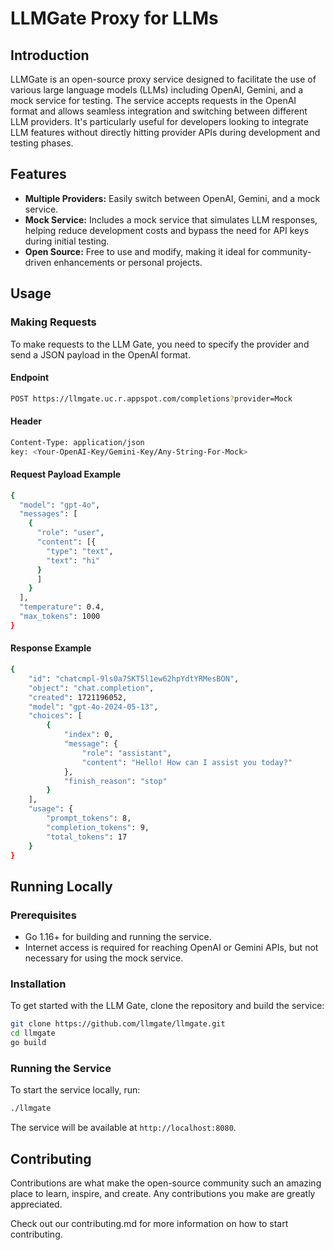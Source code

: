 # LLMGate Proxy for LLMs

## Introduction

LLMGate is an open-source proxy service designed to facilitate the use of various large language models (LLMs) including OpenAI, Gemini, and a mock service for testing. The service accepts requests in the OpenAI format and allows seamless integration and switching between different LLM providers. It's particularly useful for developers looking to integrate LLM features without directly hitting provider APIs during development and testing phases.

## Features

- **Multiple Providers:** Easily switch between OpenAI, Gemini, and a mock service.
- **Mock Service:** Includes a mock service that simulates LLM responses, helping reduce development costs and bypass the need for API keys during initial testing.
- **Open Source:** Free to use and modify, making it ideal for community-driven enhancements or personal projects.

## Usage

### Making Requests
To make requests to the LLM Gate, you need to specify the provider and send a JSON payload in the OpenAI format.

#### Endpoint
```bash
POST https://llmgate.uc.r.appspot.com/completions?provider=Mock
```

#### Header
```bash
Content-Type: application/json
key: <Your-OpenAI-Key/Gemini-Key/Any-String-For-Mock>
```

#### Request Payload Example
```bash
{
  "model": "gpt-4o",
  "messages": [
    {
      "role": "user",
      "content": [{
      	"type": "text",
      	"text": "hi"
      }
      ]
    }
  ],
  "temperature": 0.4,
  "max_tokens": 1000
}
```

#### Response Example
```bash
{
    "id": "chatcmpl-9ls0a7SKT5l1ew62hpYdtYRMesBON",
    "object": "chat.completion",
    "created": 1721196052,
    "model": "gpt-4o-2024-05-13",
    "choices": [
        {
            "index": 0,
            "message": {
                "role": "assistant",
                "content": "Hello! How can I assist you today?"
            },
            "finish_reason": "stop"
        }
    ],
    "usage": {
        "prompt_tokens": 8,
        "completion_tokens": 9,
        "total_tokens": 17
    }
}
```

## Running Locally

### Prerequisites

- Go 1.16+ for building and running the service.
- Internet access is required for reaching OpenAI or Gemini APIs, but not necessary for using the mock service.

### Installation

To get started with the LLM Gate, clone the repository and build the service:

```bash
git clone https://github.com/llmgate/llmgate.git
cd llmgate
go build
```

### Running the Service
To start the service locally, run:
```bash
./llmgate
```
The service will be available at `http://localhost:8080`.

## Contributing
Contributions are what make the open-source community such an amazing place to learn, inspire, and create. Any contributions you make are greatly appreciated.

Check out our contributing.md for more information on how to start contributing.
